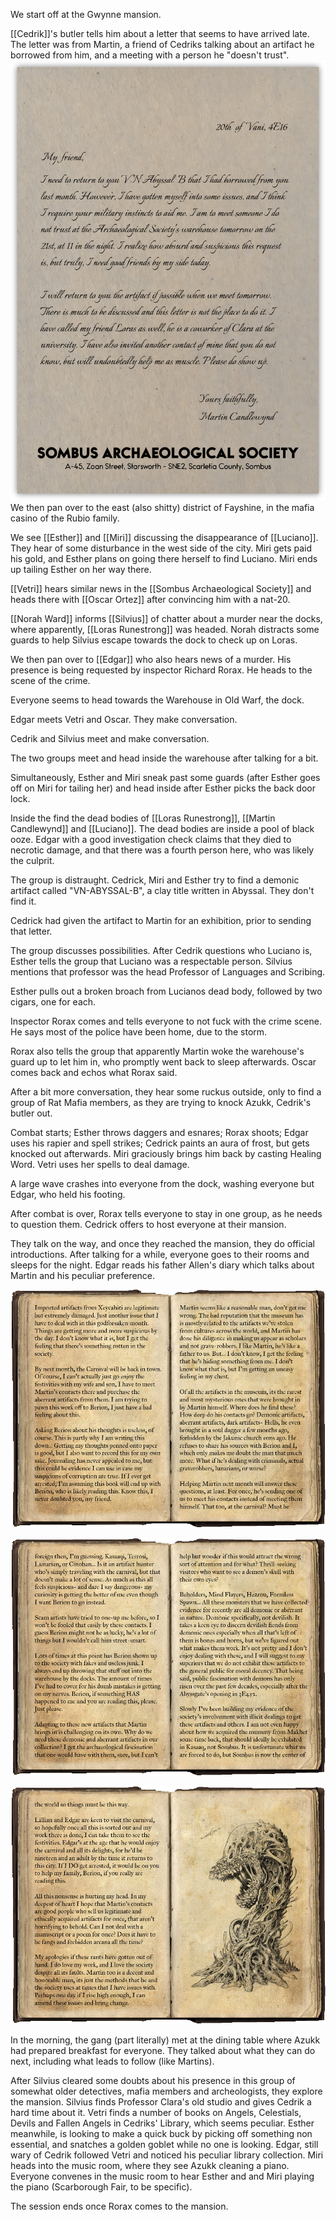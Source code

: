 We start off at the Gwynne mansion.

[[Cedrik]]'s butler tells him about a letter that seems to have arrived late. The letter was from Martin, a friend of Cedriks talking about an artifact he borrowed from him, and a meeting with a person he "doesn't trust".
![MartinLetter1.png](/Images/MartinLetter1.png)
We then pan over to the east (also shitty) district of Fayshine, in the mafia casino of the Rubio family.

We see [[Esther]] and [[Miri]] discussing the disappearance of [[Luciano]]. They hear of some disturbance in the west side of the city. Miri gets paid his gold, and Esther plans on going there herself to find Luciano. Miri ends up tailing Esther on her way there.

[[Vetri]] hears similar news in the [[Sombus Archaeological Society]] and heads there with [[Oscar Ortez]] after convincing him with a nat-20.

[[Norah Ward]] informs [[Silvius]] of chatter about a murder near the docks, where apparently, [[Loras Runestrong]] was headed. Norah distracts some guards to help Silvius escape towards the dock to check up on Loras.

We then pan over to [[Edgar]] who also hears news of a murder. His presence is being requested by inspector Richard Rorax. He heads to the scene of the crime.

Everyone seems to head towards the Warehouse in Old Warf, the dock.

Edgar meets Vetri and Oscar. They make conversation.

Cedrik and Silvius meet and make conversation.

The two groups meet and head inside the warehouse after talking for a bit.

Simultaneously, Esther and Miri sneak past some guards (after Esther goes off on Miri for tailing her) and head inside after Esther picks the back door lock.

Inside the find the dead bodies of [[Loras Runestrong]], [[Martin Candlewynd]] and [[Luciano]]. The dead bodies are inside a pool of black ooze. Edgar with a good investigation check claims that they died to necrotic damage, and that there was a fourth person here, who was likely the culprit.

The group is distraught. Cedrick, Miri and Esther try to find a demonic artifact called "VN-ABYSSAL-B", a clay title written in Abyssal. They don't find it. 

Cedrick had given the artifact to Martin for an exhibition, prior to sending that letter.

The group discusses possibilities. After Cedrik questions who Luciano is, Esther tells the group that Luciano was a respectable person. Silvius mentions that professor was the head Professor of Languages and Scribing. 

Esther pulls out a broken broach from Lucianos dead body, followed by two cigars, one for each.

Inspector Rorax comes and tells everyone to not fuck with the crime scene. He says most of the police have been home, due to the storm. 

Rorax also tells the group that apparently Martin woke the warehouse's guard up to let him in, who promptly went back to sleep afterwards. Oscar comes back and echos what Rorax said. 

After a bit more conversation, they hear some ruckus outside, only to find a group of Rat Mafia members, as they are trying to knock Azukk, Cedrik's butler out.

Combat starts; Esther throws daggers and esnares; Rorax shoots; Edgar uses his rapier and spell strikes; Cedrick paints an aura of frost, but gets knocked out afterwards. Miri graciously brings him back by casting Healing Word. Vetri uses her spells to deal damage. 

A large wave crashes into everyone from the dock, washing everyone but Edgar, who held his footing.

After combat is over, Rorax tells everyone to stay in one group, as he needs to question them. Cedrick offers to host everyone at their mansion.

They talk on the way, and once they reached the mansion, they do official introductions. After talking for a while, everyone goes to their rooms and sleeps for the night. Edgar reads his father Allen's diary which talks about Martin and his peculiar preference.

![AllanJournal1.png](/Images/AllanJournal1.png)

![AllanJournal2.png](/Images/AllanJournal2.png)

![AllanJournal3.png](/Images/AllanJournal3.png) 

In the morning, the gang (part literally) met at the dining table where Azukk had prepared breakfast for everyone. They talked about what they can do next, including what leads to follow (like Martins).

After Silvius cleared some doubts about his presence in this group of somewhat older detectives, mafia members and archeologists, they explore the mansion. Silvius finds Professor Clara's old studio and gives Cedrik a hard time about it. Vetri finds a number of books on Angels, Celestials, Devils and Fallen Angels in Cedriks' Library, which seems peculiar. Esther meanwhile, is looking to make a quick buck by picking off something non essential, and snatches a golden goblet while no one is looking. Edgar, still wary of Cedrik followed Vetri and noticed his peculiar library collection. Miri heads into the music room, where they see Azukk cleaning a piano. Everyone convenes in the music room to hear Esther and and Miri playing the piano (Scarborough Fair, to be specific).

The session ends once Rorax comes to the mansion.